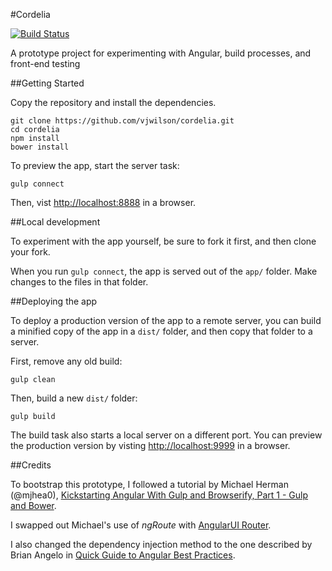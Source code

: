 #Cordelia

[![Build Status](https://travis-ci.org/vjwilson/cordelia.svg?branch=master)](https://travis-ci.org/vjwilson/cordelia)

A prototype project for experimenting with Angular, build processes, and front-end testing

##Getting Started

Copy the repository and install the dependencies.

    git clone https://github.com/vjwilson/cordelia.git
    cd cordelia
    npm install
    bower install
    
To preview the app, start the server task:

    gulp connect
    
Then, vist [http://localhost:8888](http://localhost:8888) in a browser.

##Local development

To experiment with the app yourself, be sure to fork it first, and then clone your fork.

When you run `gulp connect`, the app is served out of the `app/` folder. Make changes to the files in that folder.

##Deploying the app

To deploy a production version of the app to a remote server, you can build a minified copy of the app in a `dist/` folder, and then copy that folder to a server.

First, remove any old build:

    gulp clean
    
Then, build a new `dist/` folder:

    gulp build

The build task also starts a local server on a different port. You can preview the production version by visting [http://localhost:9999](http://localhost:9999) in a browser.

##Credits

To bootstrap this prototype, I followed a tutorial by Michael Herman (@mjhea0), [Kickstarting Angular With Gulp and Browserify, Part 1 - Gulp and Bower](http://mherman.org/blog/2014/08/14/kickstarting-angular-with-gulp/#.VexAytNVhBc).

I swapped out Michael's use of _ngRoute_ with [AngularUI Router](https://github.com/angular-ui/ui-router).

I also changed the dependency injection method to the one described by Brian Angelo in [Quick Guide to Angular Best Practices](http://www.cardinalsolutions.com/blog/2015/06/quick-guide-to-angular-best-practices).
